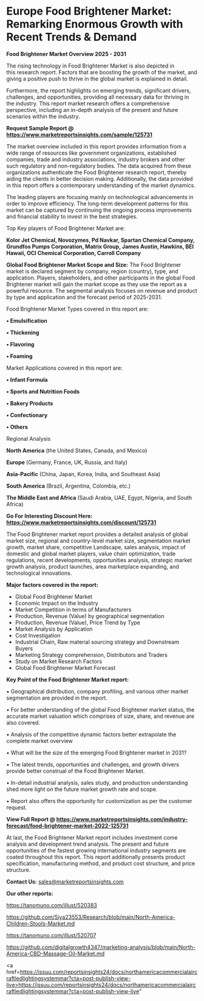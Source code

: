 # Europe Food Brightener Market: Remarking Enormous Growth with Recent Trends & Demand

<Strong> Food Brightener Market Overview 2025 - 2031</strong>

The rising technology in Food Brightener Market is also depicted in this research report. Factors that are boosting the growth of the market, and giving a positive push to thrive in the global market is explained in detail.

Furthermore, the report highlights on emerging trends, significant drivers, challenges, and opportunities, providing all necessary data for thriving in the industry. This report market research offers a comprehensive perspective, including an in-depth analysis of the present and future scenarios within the industry.

<strong>Request Sample Report @ <a href=https://www.marketreportsinsights.com/sample/125731>https://www.marketreportsinsights.com/sample/125731</a></strong>

The market overview included in this report provides information from a wide range of resources like government organizations, established companies, trade and industry associations, industry brokers and other such regulatory and non-regulatory bodies. The data acquired from these organizations authenticate the Food Brightener research report, thereby aiding the clients in better decision making. Additionally, the data provided in this report offers a contemporary understanding of the market dynamics.

The leading players are focusing mainly on technological advancements in order to improve efficiency. The long-term development patterns for this market can be captured by continuing the ongoing process improvements and financial stability to invest in the best strategies.

Top Key players of Food Brightener Market are:

<strong>Kolor Jet Chemical, Novozymes, Pd Navkar, Spartan Chemical Company, Grundfos Pumps Corporation, Matrix Group, James Austin, Hawkins, BEI Hawaii, OCI Chemical Corporation, Carroll Company</strong>

<strong><b>Global Food Brightener Market Scope and Size:</b></strong>
The Food Brightener market is declared segment by company, region (country), type, and application. Players, stakeholders, and other participants in the global Food Brightener market will gain the market scope as they use the report as a powerful resource. The segmental analysis focuses on revenue and product by type and application and the forecast period of 2025-2031.

Food Brightener Market Types covered in this report are:

<strong>• Emulsification

• Thickening

• Flavoring

• Foaming</strong>

Market Applications covered in this report are:

<strong>• Infant Formula

• Sports and Nutrition Foods

• Bakery Products

• Confectionary

• Others</strong> 

Regional Analysis

<strong>North America</strong> (the United States, Canada, and Mexico)

<strong>Europe</strong> (Germany, France, UK, Russia, and Italy)

<strong>Asia-Pacific</strong> (China, Japan, Korea, India, and Southeast Asia)

<strong>South America</strong> (Brazil, Argentina, Colombia, etc.)

<strong>The Middle East and Africa</strong> (Saudi Arabia, UAE, Egypt, Nigeria, and South Africa)

<strong>Go For Interesting Discount Here: <a href=https://www.marketreportsinsights.com/discount/125731>https://www.marketreportsinsights.com/discount/125731</a></strong>

The Food Brightener market report provides a detailed analysis of global market size, regional and country-level market size, segmentation market growth, market share, competitive Landscape, sales analysis, impact of domestic and global market players, value chain optimization, trade regulations, recent developments, opportunities analysis, strategic market growth analysis, product launches, area marketplace expanding, and technological innovations.

<strong><b>Major factors covered in the report:</b></strong>
<ul>
  <li>Global Food Brightener Market </li>
  <li>Economic Impact on the Industry</li>
  <li>Market Competition in terms of Manufacturers</li>
  <li>Production, Revenue (Value) by geographical segmentation</li>
  <li>Production, Revenue (Value), Price Trend by Type</li>
  <li>Market Analysis by Application</li>
  <li>Cost Investigation</li>
  <li>Industrial Chain, Raw material sourcing strategy and Downstream Buyers</li>
  <li>Marketing Strategy comprehension, Distributors and Traders</li>
  <li>Study on Market Research Factors</li>
  <li>Global Food Brightener Market Forecast</li>
</ul>

<strong><b>Key Point of the Food Brightener Market report:</b></strong>

• Geographical distribution, company profiling, and various other market segmentation are provided in the report.

• For better understanding of the global Food Brightener market status, the accurate market valuation which comprises of size, share, and revenue are also covered.

• Analysis of the competitive dynamic factors better extrapolate the complete market overview

• What will be the size of the emerging Food Brightener market in 2031?

• The latest trends, opportunities and challenges, and growth drivers provide better construal of the Food Brightener Market.

• In-detail industrial analysis, sales study, and production understanding shed more light on the future market growth rate and scope.

• Report also offers the opportunity for customization as per the customer request.

<strong><b>View Full Report @ <a href=https://www.marketreportsinsights.com/industry-forecast/food-brightener-market-2022-125731>https://www.marketreportsinsights.com/industry-forecast/food-brightener-market-2022-125731</a></b></strong>


At last, the Food Brightener Market report includes investment come analysis and development trend analysis. The present and future opportunities of the fastest growing international industry segments are coated throughout this report. This report additionally presents product specification, manufacturing method, and product cost structure, and price structure.

<strong>Contact Us:</strong>
sales@marketreportsinsights.com

<strong>Our other reports:</strong>

<a href=https://tanomuno.com/illust/520383>https://tanomuno.com/illust/520383</a>

<a href=https://github.com/Siya23553/Research/blob/main/North-America-Children-Stools-Market.md>https://github.com/Siya23553/Research/blob/main/North-America-Children-Stools-Market.md</a>

<a href=https://tanomuno.com/illust/520707>https://tanomuno.com/illust/520707</a>

<a href=https://github.com/digitalgrowth4347/marketing-analysis/blob/main/North-America-CBD-Massage-Oil-Market.md>https://github.com/digitalgrowth4347/marketing-analysis/blob/main/North-America-CBD-Massage-Oil-Market.md</a>

<a href=https://issuu.com/reportsinsights24/docs/northamericacommercialaircraftledlightingsystemmar?cta=post-publish-view-live>https://issuu.com/reportsinsights24/docs/northamericacommercialaircraftledlightingsystemmar?cta=post-publish-view-live</a>"
